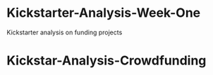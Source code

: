 # Kickstarter-Analysis-Week-One
Kickstarter analysis on funding projects
# Kickstar-Analysis-Crowdfunding
